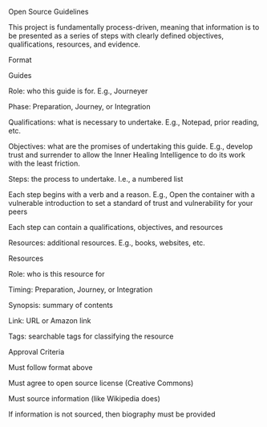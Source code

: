 Open Source Guidelines

This project is fundamentally process-driven, meaning that information is to be presented as a series of steps with clearly defined objectives, qualifications, resources, and evidence.

Format

Guides

Role: who this guide is for. E.g., Journeyer

Phase: Preparation, Journey, or Integration

Qualifications: what is necessary to undertake. E.g., Notepad, prior reading, etc.

Objectives: what are the promises of undertaking this guide. E.g., develop trust and surrender to allow the Inner Healing Intelligence to do its work with the least friction.

Steps: the process to undertake. I.e., a numbered list

Each step begins with a verb and a reason. E.g., Open the container with a vulnerable introduction to set a standard of trust and vulnerability for your peers

Each step can contain a qualifications, objectives, and resources

Resources: additional resources. E.g., books, websites, etc.

Resources

Role: who is this resource for

Timing: Preparation, Journey, or Integration

Synopsis: summary of contents

Link: URL or Amazon link

Tags: searchable tags for classifying the resource

Approval Criteria

Must follow format above

Must agree to open source license (Creative Commons)

Must source information (like Wikipedia does)

If information is not sourced, then biography must be provided

